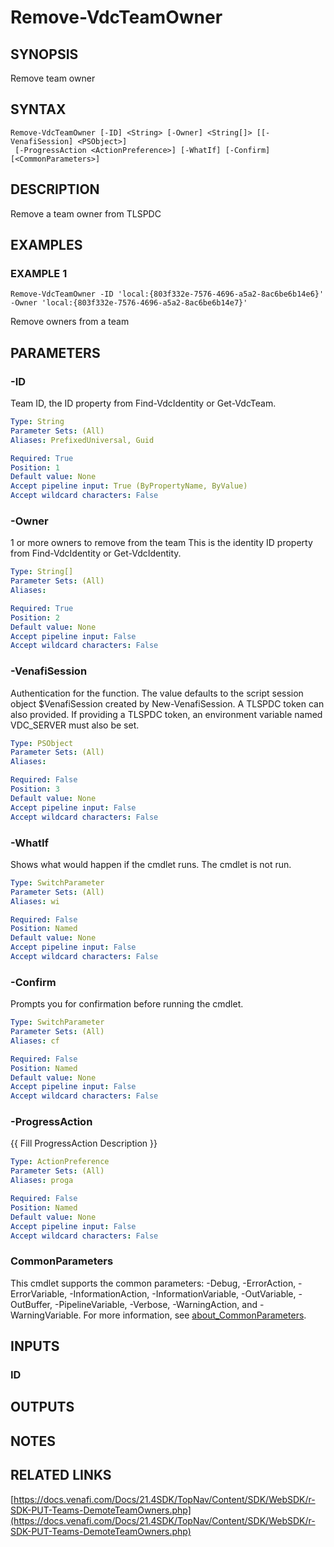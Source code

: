 # Remove-VdcTeamOwner

## SYNOPSIS
Remove team owner

## SYNTAX

```
Remove-VdcTeamOwner [-ID] <String> [-Owner] <String[]> [[-VenafiSession] <PSObject>]
 [-ProgressAction <ActionPreference>] [-WhatIf] [-Confirm] [<CommonParameters>]
```

## DESCRIPTION
Remove a team owner from TLSPDC

## EXAMPLES

### EXAMPLE 1
```
Remove-VdcTeamOwner -ID 'local:{803f332e-7576-4696-a5a2-8ac6be6b14e6}' -Owner 'local:{803f332e-7576-4696-a5a2-8ac6be6b14e7}'
```

Remove owners from a team

## PARAMETERS

### -ID
Team ID, the ID property from Find-VdcIdentity or Get-VdcTeam.

```yaml
Type: String
Parameter Sets: (All)
Aliases: PrefixedUniversal, Guid

Required: True
Position: 1
Default value: None
Accept pipeline input: True (ByPropertyName, ByValue)
Accept wildcard characters: False
```

### -Owner
1 or more owners to remove from the team
This is the identity ID property from Find-VdcIdentity or Get-VdcIdentity.

```yaml
Type: String[]
Parameter Sets: (All)
Aliases:

Required: True
Position: 2
Default value: None
Accept pipeline input: False
Accept wildcard characters: False
```

### -VenafiSession
Authentication for the function.
The value defaults to the script session object $VenafiSession created by New-VenafiSession.
A TLSPDC token can also provided.
If providing a TLSPDC token, an environment variable named VDC_SERVER must also be set.

```yaml
Type: PSObject
Parameter Sets: (All)
Aliases:

Required: False
Position: 3
Default value: None
Accept pipeline input: False
Accept wildcard characters: False
```

### -WhatIf
Shows what would happen if the cmdlet runs.
The cmdlet is not run.

```yaml
Type: SwitchParameter
Parameter Sets: (All)
Aliases: wi

Required: False
Position: Named
Default value: None
Accept pipeline input: False
Accept wildcard characters: False
```

### -Confirm
Prompts you for confirmation before running the cmdlet.

```yaml
Type: SwitchParameter
Parameter Sets: (All)
Aliases: cf

Required: False
Position: Named
Default value: None
Accept pipeline input: False
Accept wildcard characters: False
```

### -ProgressAction
{{ Fill ProgressAction Description }}

```yaml
Type: ActionPreference
Parameter Sets: (All)
Aliases: proga

Required: False
Position: Named
Default value: None
Accept pipeline input: False
Accept wildcard characters: False
```

### CommonParameters
This cmdlet supports the common parameters: -Debug, -ErrorAction, -ErrorVariable, -InformationAction, -InformationVariable, -OutVariable, -OutBuffer, -PipelineVariable, -Verbose, -WarningAction, and -WarningVariable. For more information, see [about_CommonParameters](http://go.microsoft.com/fwlink/?LinkID=113216).

## INPUTS

### ID
## OUTPUTS

## NOTES

## RELATED LINKS

[https://docs.venafi.com/Docs/21.4SDK/TopNav/Content/SDK/WebSDK/r-SDK-PUT-Teams-DemoteTeamOwners.php](https://docs.venafi.com/Docs/21.4SDK/TopNav/Content/SDK/WebSDK/r-SDK-PUT-Teams-DemoteTeamOwners.php)

